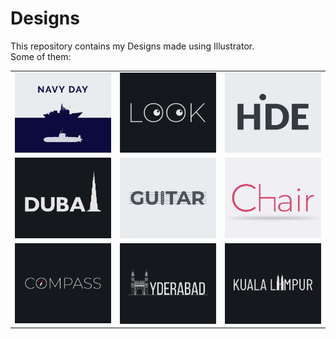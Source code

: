 # Designs
This repository contains my Designs made using Illustrator.<br>
Some of them:<br>
<table>
<tr><td><img src="./2020-12/png/04.12.2020.png"></td><td><img src="./2021-01/png/16.01.2021.png"></td><td><img src="./2020-11/png/23.11.2020.png"></td></tr>
<tr><td><img src="./2020-12/png/14.12.2020.png"></td><td><img src="./2020-12/png/02.12.2020.png"></td><td><img src="./2020-11/png/17.11.2020.png"></td></tr>
<tr><td><img src="./2020-12/png/12.12.2020.png"></td><td><img src="./2020-12/png/20.12.2020.png"></td><td><img src="./2020-12/png/29.12.2020.png"></td></tr>
</table>
